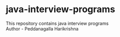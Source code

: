 # java-interview-programs
This repository contains java interview programs 
<br>
Author - Peddanagalla Harikrishna
